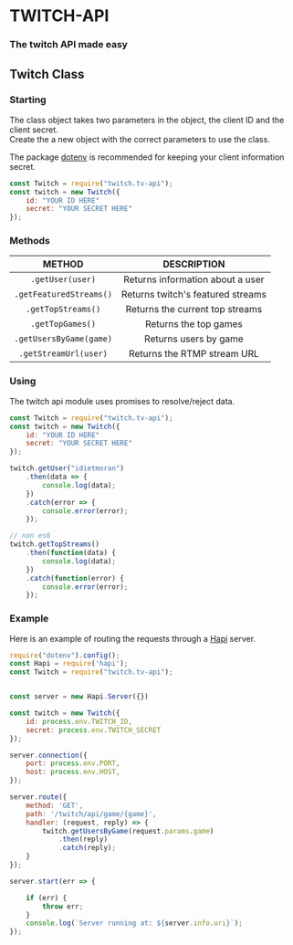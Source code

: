 # TWITCH-API
### The twitch API made easy

## Twitch Class

### Starting
The class object takes two parameters in the object, the client ID and the client secret.  
Create the a new object with the correct parameters to use the class.  

The package [dotenv](https://github.com/motdotla/dotenv) is recommended for keeping your client information secret.
```js
const Twitch = require("twitch.tv-api");
const twitch = new Twitch({
    id: "YOUR ID HERE"
    secret: "YOUR SECRET HERE"
});
```

### Methods

| METHOD  | DESCRIPTION |
|:--------:|:-----------:|
| `.getUser(user)` | Returns information about a user |
| `.getFeaturedStreams()` | Returns twitch's featured streams |
| `.getTopStreams()`      | Returns the current top streams |
| `.getTopGames()`        | Returns the top games |
| `.getUsersByGame(game)`  |  Returns users by game |
| `.getStreamUrl(user)`    | Returns the RTMP stream URL |

### Using

The twitch api module uses promises to resolve/reject data.

```js
const Twitch = require("twitch.tv-api");
const twitch = new Twitch({
    id: "YOUR ID HERE"
    secret: "YOUR SECRET HERE"
});

twitch.getUser("idietmoran")
    .then(data => {
        console.log(data);
    })
    .catch(error => {
        console.error(error);
    });

// non es6
twitch.getTopStreams()
    .then(function(data) {
        console.log(data);
    })
    .catch(function(error) {
        console.error(error);
    });
```

### Example

Here is an example of routing the requests through a [Hapi](https://github.com/hapijs/hapi) server.

```js
require("dotenv").config();
const Hapi = require('hapi');
const Twitch = require("twitch.tv-api");


const server = new Hapi.Server({})

const twitch = new Twitch({
    id: process.env.TWITCH_ID,
    secret: process.env.TWITCH_SECRET
});

server.connection({
    port: process.env.PORT,
    host: process.env.HOST,
});

server.route({
    method: 'GET',
    path: '/twitch/api/game/{game}',
    handler: (request, reply) => {
        twitch.getUsersByGame(request.params.game)
            .then(reply)
            .catch(reply);
    }
});

server.start(err => {

    if (err) {
        throw err;
    }
    console.log(`Server running at: ${server.info.uri}`);
});
```
